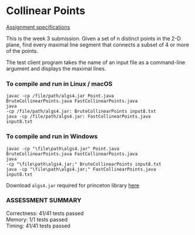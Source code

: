 # Collinear Points
<a href="https://coursera.cs.princeton.edu/algs4/assignments/collinear/specification.php">Assignment specifications</a>

This is the week 3 submission. Given a set of n distinct points in the 2-D plane, find every maximal line segment that connects a subset of 4 or more of the points.

The test client program takes the name of an input file as a command-line argument and displays the maximal lines.

### To compile and run in Linux / macOS

<code>javac -cp /file/path/algs4.jar Point.java BruteCollinearPoints.java FastCollinearPoints.java</code><br>
<code>java -cp /file/path/algs4.jar: BruteCollinearPoints input8.txt</code><br>
<code>java -cp /file/path/algs4.jar: FastCollinearPoints.java input8.txt</code><br>

### To compile and run in Windows

<code>javac -cp "\file\path\algs4.jar" Point.java BruteCollinearPoints.java FastCollinearPoints.java</code><br>
<code>java -cp "\file\path\algs4.jar;" BruteCollinearPoints input8.txt</code><br>
<code>java -cp "\file\path\algs4.jar;" FastCollinearPoints.java input8.txt</code><br>

Download <code>algs4.jar</code> required for princeton library <a href="https://drive.google.com/open?id=1Iu7h69SiqSq4QyIImicnjXeb_a3s-vYW">here</a>

### ASSESSMENT SUMMARY

Correctness:  41/41 tests passed<br>
Memory:       1/1 tests passed<br>
Timing:       41/41 tests passed<br>
